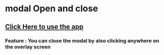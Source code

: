 # modal Open and close
## <a href="https://hasanrakibgit.github.io/modalOpen/index.html">Click Here to use the app</a>
### Feature : You can close the modal by also clicking anywhere on the overlay screen
